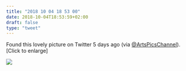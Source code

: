 ```yaml
---
title: "2018 10 04 18 53 00"
date: 2018-10-04T18:53:59+02:00
draft: false
type: "tweet"
---
```

Found this lovely picture on Twitter 5 days ago (via [@ArtsPicsChannel](https://twitter.com/ArtPicsChannel/status/1045950069818699776)). [Click to enlarge]

<a href="/img/IMG_0369.jpg"><img src="/img/IMG_0369-25pct.jpg"></a>
